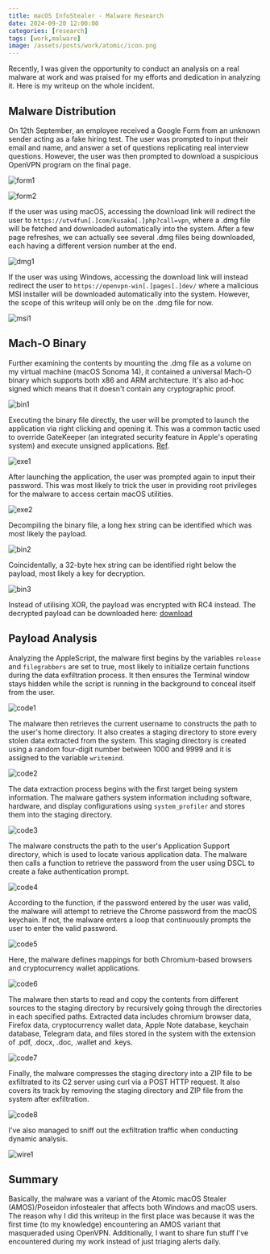 ```yaml
---
title: macOS InfoStealer - Malware Research
date: 2024-09-20 12:00:00
categories: [research]
tags: [work,malware]
image: /assets/posts/work/atomic/icon.png
---
```


Recently, I was given the opportunity to conduct an analysis on a real malware at work and was praised for my efforts and dedication in analyzing it. Here is my writeup on the whole incident.

## Malware Distribution
On 12th September, an employee received a Google Form from an unknown sender acting as a fake hiring test. The user was prompted to input their email and name, and answer a set of questions replicating real interview questions. However, the user was then prompted to download a suspicious OpenVPN program on the final page.

![form1](/assets/posts/work/atomic/form1.png)

![form2](/assets/posts/work/atomic/form2.png)

If the user was using macOS, accessing the download link will redirect the user to `https://utv4fun[.]com/kusaka[.]php?call=vpn`, where a .dmg file will be fetched and downloaded automatically into the system. After a few page refreshes, we can actually see several .dmg files being downloaded, each having a different version number at the end.

![dmg1](/assets/posts/work/atomic/dmg1.png)

If the user was using Windows, accessing the download link will instead redirect the user to `https://openvpn-win[.]pages[.]dev/` where a malicious MSI installer will be downloaded automatically into the system. However, the scope of this writeup will only be on the .dmg file for now.

![msi1](/assets/posts/work/atomic/msi1.png)

## Mach-O Binary
Further examining the contents by mounting the .dmg file as a volume on my virtual machine (macOS Sonoma 14), it contained a universal Mach-O binary which supports both x86 and ARM architecture. It's also ad-hoc signed which means that it doesn't contain any cryptographic proof.

![bin1](/assets/posts/work/atomic/bin1.png)

Executing the binary file directly, the user will be prompted to launch the application via right clicking and opening it. This was a common tactic used to override GateKeeper (an integrated security feature in Apple's operating system) and execute unsigned applications. [Ref](https://antman1p-30185.medium.com/jumping-over-the-gate-da555c075208 "https://antman1p-30185.medium.com/jumping-over-the-gate-da555c075208").

![exe1](/assets/posts/work/atomic/exe1.png)

After launching the application, the user was prompted again to input their password. This was most likely to trick the user in providing root privileges for the malware to access certain macOS utilities.

![exe2](/assets/posts/work/atomic/exe2.png)

Decompiling the binary file, a long hex string can be identified which was most likely the payload.

![bin2](/assets/posts/work/atomic/bin2.png)

Coincidentally, a 32-byte hex string can be identified right below the payload, most likely a key for decryption.

![bin3](/assets/posts/work/atomic/bin3.png)

Instead of utilising XOR, the payload was encrypted with RC4 instead. The decrypted payload can be downloaded here: [download](/assets/posts/work/atomic/iocs/danger.zip)

## Payload Analysis
Analyzing the AppleScript, the malware first begins by the variables `release` and `filegrabbers` are set to true, most likely to initialize certain functions during the data exfiltration process. It then ensures the Terminal window stays hidden while the script is running in the background to conceal itself from the user.

![code1](/assets/posts/work/atomic/code1.png)

The malware then retrieves the current username to constructs the path to the user's home directory. It also creates a staging directory to store every stolen data extracted from the system. This staging directory is created using a random four-digit number between 1000 and 9999 and it is assigned to the variable `writemind`.

![code2](/assets/posts/work/atomic/code2.png)

The data extraction process begins with the first target being system information. The malware gathers system information including software, hardware, and display configurations using `system_profiler` and stores them into the staging directory.

![code3](/assets/posts/work/atomic/code3.png)

The malware constructs the path to the user's Application Support directory, which is used to locate various application data. The malware then calls a function to retrieve the password from the user using DSCL to create a fake authentication prompt.

![code4](/assets/posts/work/atomic/code4.png)

According to the function, if the password entered by the user was valid, the malware will attempt to retrieve the Chrome password from the macOS keychain. If not, the malware enters a loop that continuously prompts the user to enter the valid password.

![code5](/assets/posts/work/atomic/code5.png)

Here, the malware defines mappings for both Chromium-based browsers and cryptocurrency wallet applications. 

![code6](/assets/posts/work/atomic/code6.png)

The malware then starts to read and copy the contents from different sources to the staging directory by recursively going through the directories in each specified paths. Extracted data includes chromium browser data, Firefox data, cryptocurrency wallet data, Apple Note database, keychain database, Telegram data, and files stored in the system with the extension of .pdf, .docx, .doc, .wallet and .keys.

![code7](/assets/posts/work/atomic/code7.png)

Finally, the malware compresses the staging directory into a ZIP file to be exfiltrated to its C2 server using curl via a POST HTTP request. It also covers its track by removing the staging directory and ZIP file from the system after exfiltration.

![code8](/assets/posts/work/atomic/code8.png)

I've also managed to sniff out the exfiltration traffic when conducting dynamic analysis. 

![wire1](/assets/posts/work/atomic/wire1.png)

## Summary
Basically, the malware was a variant of the Atomic macOS Stealer (AMOS)/Poseidon infostealer that affects both Windows and macOS users. The reason why I did this writeup in the first place was because it was the first time (to my knowledge) encountering an AMOS variant that masqueraded using OpenVPN. Additionally, I want to share fun stuff I've encountered during my work instead of just triaging alerts daily.

